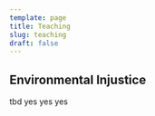 ```yaml
---
template: page
title: Teaching
slug: teaching
draft: false
---
```

## Environmental Injustice

tbd yes yes yes